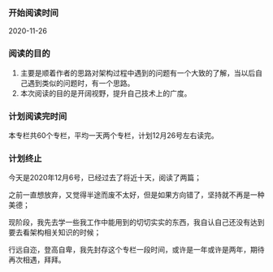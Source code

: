 ### 开始阅读时间

2020-11-26

### 阅读的目的

1. 主要是顺着作者的思路对架构过程中遇到的问题有一个大致的了解，当以后自己遇到类似的问题时，有一个思路。
2. 本次阅读的目的是开阔视野，提升自己技术上的广度。



### 计划阅读完时间

本专栏共60个专栏，平均一天两个专栏，计划12月26号左右读完。



### 计划终止

今天是2020年12月6号，已经过去了将近十天，阅读了两篇；

之前一直想放弃，又觉得半途而废不太好，但是如果方向错了，坚持就不再是一种美德；

现阶段，我先去学一些我工作中能用到的切切实实的东西，我自认自己还没有达到要去看架构相关知识的时候；

行远自迩，登高自卑，我先封存这个专栏一段时间，或许是一年或许是两年，期待再次相遇，拜拜。